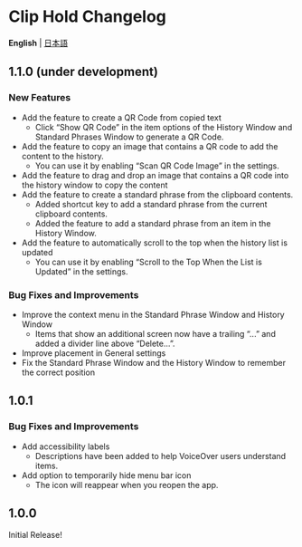 # Clip Hold Changelog
**English** | [日本語](docs/CHANGELOG-ja.md)

## 1.1.0 (under development)
### New Features
- Add the feature to create a QR Code from copied text
  - Click “Show QR Code” in the item options of the History Window and Standard Phrases Window to generate a QR Code.
- Add the feature to copy an image that contains a QR code to add the content to the history.
  - You can use it by enabling “Scan QR Code Image” in the settings.
- Add the feature to drag and drop an image that contains a QR code into the history window to copy the content
- Add the feature to create a standard phrase from the clipboard contents.
  - Added shortcut key to add a standard phrase from the current clipboard contents.
  - Added the feature to add a standard phrase from an item in the History Window.
- Add the feature to automatically scroll to the top when the history list is updated
  - You can use it by enabling “Scroll to the Top When the List is Updated” in the settings.

### Bug Fixes and Improvements
- Improve the context menu in the Standard Phrase Window and History Window
  - Items that show an additional screen now have a trailing “...” and added a divider line above “Delete...”.
- Improve placement in General settings
- Fix the Standard Phrase Window and the History Window to remember the correct position

## 1.0.1
### Bug Fixes and Improvements
- Add accessibility labels
  - Descriptions have been added to help VoiceOver users understand items.
- Add option to temporarily hide menu bar icon
  - The icon will reappear when you reopen the app.

## 1.0.0
Initial Release!